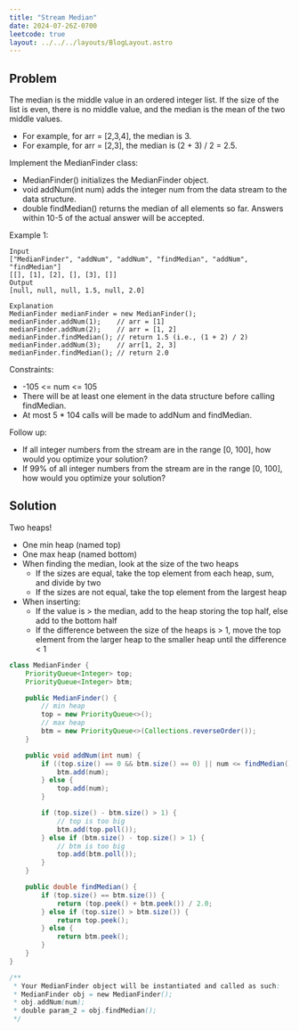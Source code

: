 ```yaml
---
title: "Stream Median"
date: 2024-07-26Z-0700
leetcode: true
layout: ../../../layouts/BlogLayout.astro
---
```


## Problem

The median is the middle value in an ordered integer list. If the size of the list is even, there is no middle value, and the median is the mean of the two middle values.

- For example, for arr = [2,3,4], the median is 3.
- For example, for arr = [2,3], the median is (2 + 3) / 2 = 2.5.

Implement the MedianFinder class:

- MedianFinder() initializes the MedianFinder object.
- void addNum(int num) adds the integer num from the data stream to the data structure.
- double findMedian() returns the median of all elements so far. Answers within 10-5 of the actual answer will be accepted.

Example 1:

```text
Input
["MedianFinder", "addNum", "addNum", "findMedian", "addNum", "findMedian"]
[[], [1], [2], [], [3], []]
Output
[null, null, null, 1.5, null, 2.0]

Explanation
MedianFinder medianFinder = new MedianFinder();
medianFinder.addNum(1);    // arr = [1]
medianFinder.addNum(2);    // arr = [1, 2]
medianFinder.findMedian(); // return 1.5 (i.e., (1 + 2) / 2)
medianFinder.addNum(3);    // arr[1, 2, 3]
medianFinder.findMedian(); // return 2.0
```

Constraints:

- -105 <= num <= 105
- There will be at least one element in the data structure before calling findMedian.
- At most 5 \* 104 calls will be made to addNum and findMedian.

Follow up:

- If all integer numbers from the stream are in the range [0, 100], how would you optimize your solution?
- If 99% of all integer numbers from the stream are in the range [0, 100], how would you optimize your solution?

## Solution

Two heaps!

- One min heap (named top)
- One max heap (named bottom)
- When finding the median, look at the size of the two heaps
  - If the sizes are equal, take the top element from each heap, sum, and divide by two
  - If the sizes are not equal, take the top element from the largest heap
- When inserting:
  - If the value is > the median, add to the heap storing the top half, else add to the bottom half
  - If the difference between the size of the heaps is > 1, move the top element from the larger heap to the smaller heap until the difference < 1

```java
class MedianFinder {
    PriorityQueue<Integer> top;
    PriorityQueue<Integer> btm;

    public MedianFinder() {
        // min heap
        top = new PriorityQueue<>();
        // max heap
        btm = new PriorityQueue<>(Collections.reverseOrder());
    }

    public void addNum(int num) {
        if ((top.size() == 0 && btm.size() == 0) || num <= findMedian()) {
            btm.add(num);
        } else {
            top.add(num);
        }

        if (top.size() - btm.size() > 1) {
            // top is too big
            btm.add(top.poll());
        } else if (btm.size() - top.size() > 1) {
            // btm is too big
            top.add(btm.poll());
        }
    }

    public double findMedian() {
        if (top.size() == btm.size()) {
            return (top.peek() + btm.peek()) / 2.0;
        } else if (top.size() > btm.size()) {
            return top.peek();
        } else {
            return btm.peek();
        }
    }
}

/**
 * Your MedianFinder object will be instantiated and called as such:
 * MedianFinder obj = new MedianFinder();
 * obj.addNum(num);
 * double param_2 = obj.findMedian();
 */
```
